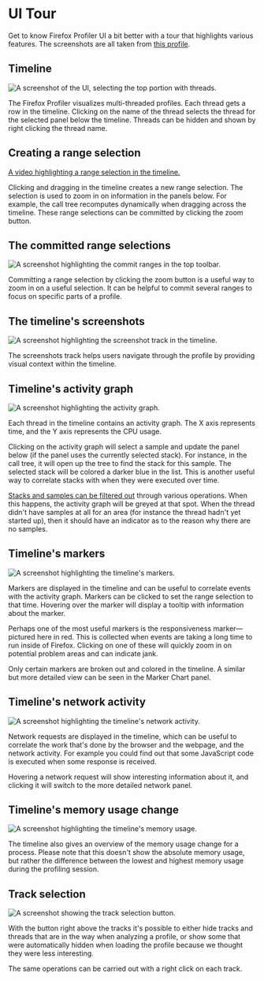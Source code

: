 # UI Tour

Get to know Firefox Profiler UI a bit better with a tour that highlights various features. The screenshots are all taken from [this profile](https://share.firefox.dev/3rRG46l).

## Timeline

![A screenshot of the UI, selecting the top portion with threads.](images/ui-tour-timeline.png)

The Firefox Profiler visualizes multi-threaded profiles. Each thread gets a row in the timeline. Clicking on the name of the thread selects the thread for the selected panel below the timeline. Threads can be hidden and shown by right clicking the thread name.

## Creating a range selection

[A video highlighting a range selection in the timeline.](images/ui-tour-selection.webm ':include :type=video controls width=100%')

Clicking and dragging in the timeline creates a new range selection. The selection is used to zoom in on information in the panels below. For example, the call tree recomputes dynamically when dragging across the timeline. These range selections can be committed by clicking the zoom button.

## The committed range selections

![A screenshot highlighting the commit ranges in the top toolbar.](images/ui-tour-ranges.png)

Committing a range selection by clicking the zoom button is a useful way to zoom in on a useful selection. It can be helpful to commit several ranges to focus on specific parts of a profile.

## The timeline's screenshots

![A screenshot highlighting the screenshot track in the timeline.](images/ui-tour-timeline-screenshots.png)

The screenshots track helps users navigate through the profile by providing visual context within the timeline.

## Timeline's activity graph

![A screenshot highlighting the activity graph.](images/ui-tour-activity-graph.png)

Each thread in the timeline contains an activity graph. The X axis represents time, and the Y axis represents the CPU usage.

Clicking on the activity graph will select a sample and update the panel below (if the panel uses the currently selected stack). For instance, in the call tree, it will open up the tree to find the stack for this sample. The selected stack will be colored a darker blue in the list. This is another useful way to correlate stacks with when they were executed over time.

[Stacks and samples can be filtered out](./guide-filtering-call-trees.md) through various operations. When this happens, the activity graph will be greyed at that spot. When the thread didn't have samples at all for an area (for instance the thread hadn't yet started up), then it should have an indicator as to the reason why there are no samples.

## Timeline's markers

![A screenshot highlighting the timeline's markers.](images/ui-tour-timeline-markers.png)

Markers are displayed in the timeline and can be useful to correlate events with the activity graph. Markers can be clicked to set the range selection to that time. Hovering over the marker will display a tooltip with information about the marker.

Perhaps one of the most useful markers is the responsiveness marker—pictured here in red. This is collected when events are taking a long time to run inside of Firefox. Clicking on one of these will quickly zoom in on potential problem areas and can indicate jank.

Only certain markers are broken out and colored in the timeline. A similar but more detailed view can be seen in the Marker Chart panel.

## Timeline's network activity
![A screenshot highlighting the timeline's network activity.](images/ui-tour-timeline-network.png)

Network requests are displayed in the timeline, which can be useful to correlate
the work that's done by the browser and the webpage, and the network activity.
For example you could find out that some JavaScript code is executed when
some response is received.

Hovering a network request will show interesting information about it, and
clicking it will switch to the more detailed network panel.

## Timeline's memory usage change
![A screenshot highlighting the timeline's memory usage.](images/ui-tour-timeline-memory.png)

The timeline also gives an overview of the memory usage change for a process.
Please note that this doesn't show the absolute memory usage, but rather the
difference between the lowest and highest memory usage during the profiling
session.

## Track selection
![A screenshot showing the track selection button.](images/ui-tour-timeline-track-selection.png)

With the button right above the tracks it's possible to either hide tracks and
threads that are in the way when analyzing a profile, or show some that were
automatically hidden when loading the profile because we thought they were less
interesting.

The same operations can be carried out with a right click on each track.
